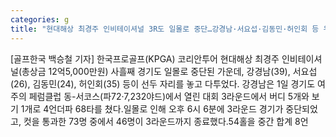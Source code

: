 ```yaml
---
categories: g
title: "현대해상 최경주 인비테이셔널 3R도 일몰로 중단…강경남·서요섭·김동민·허인회 등 우승 경쟁 KPGA"
---
```

[골프한국 백승철 기자] 한국프로골프(KPGA) 코리안투어 현대해상 최경주 인비테이셔널(총상금 12억5,000만원) 사흘째 경기도 일몰로 중단된 가운데, 강경남(39), 서요섭(26), 김동민(24), 허인회(35) 등이 선두 자리를 놓고 다투었다. 강경남은 1일 경기도 여주의 페럼클럽 동-서코스(파72·7,232야드)에서 열린 대회 3라운드에서 버디 5개와 보기 1개로 4언더파 68타를 쳤다.일몰로 인해 오후 6시 6분에 3라운드 경기가 중단되었고, 컷을 통과한 73명 중에서 46명이 3라운드까지 종료했다.54홀을 중간 합계 8언